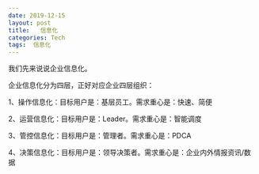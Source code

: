 ```yaml
---
date: 2019-12-15
layout: post
title:   信息化
categories: Tech
tags:  信息化
---
```


我们先来说说企业信息化。

企业信息化分为四层，正好对应企业四层组织：

1、操作信息化：目标用户是：基层员工。需求重心是：快速、简便

2、运营信息化：目标用户是：Leader。需求重心是：智能调度

3、管控信息化：目标用户是：管理者。需求重心是：PDCA

4、决策信息化：目标用户是：领导决策者。需求重心是：企业内外情报资讯/数据

